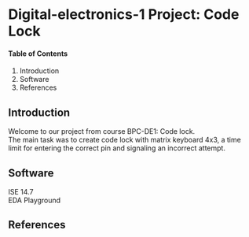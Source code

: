 # Digital-electronics-1 Project: Code Lock

#### Table of Contents

1. Introduction <br/>
2. Software <br/>
3. References <br/>


## Introduction
Welcome to our project from course BPC-DE1: Code lock. <br/>
The main task was to create code lock with matrix keyboard 4x3, a time limit for entering the correct pin and signaling an incorrect attempt.
## Software
ISE 14.7 <br/>
EDA Playground
## References

